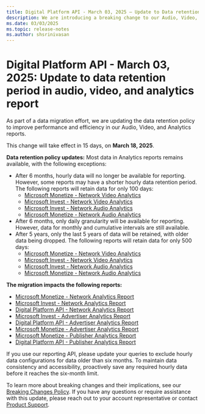 ```yaml
---
title: Digital Platform API - March 03, 2025 – Update to Data retention period in Audio, Video, and Analytics report   
description: We are introducing a breaking change to our Audio, Video, and Analytics reports in Digital Platform API.
ms.date: 03/03/2025
ms.topic: release-notes
ms.author: shsrinivasan
---
```



# Digital Platform API - March 03, 2025: Update to data retention period in audio, video, and analytics report    

As part of a data migration effort, we are updating the data retention policy to improve performance and efficiency in our Audio, Video, and Analytics reports.

This change will take effect in 15 days, on **March 18, 2025**. 

**Data retention policy updates:**
Most data in Analytics reports remains available, with the following exceptions: 
- After 6 months, hourly data will no longer be available for reporting. However, some reports may have a shorter hourly data retention period. The following reports will retain data for only 100 days: 
    - [Microsoft Monetize - Network Video Analytics](../monetize/network-video-analytics-report.md) 
    - [Microsoft Invest - Network Video Analytics](../invest/network-video-analytics-report.md)
    - [Microsoft Invest - Network Audio Analytics](../invest/network-audio-analytics-report.md)
    - [Microsoft Monetize - Network Audio Analytics](../monetize/network-audio-analytics-report.md)
- After 6 months, only daily granularity will be available for reporting. However, data for monthly and cumulative intervals are still available.  
- After 5 years, only the last 5 years of data will be retained, with older data being dropped. The following reports will retain data for only 500 days: 
    - [Microsoft Monetize - Network Video Analytics](../monetize/network-video-analytics-report.md)
    - [Microsoft Invest - Network Video Analytics](../invest/network-video-analytics-report.md)
    - [Microsoft Invest - Network Audio Analytics](../invest/network-audio-analytics-report.md)
    - [Microsoft Monetize - Network Audio Analytics](../monetize/network-audio-analytics-report.md) 
 
**The migration impacts the following reports:**  

- [Microsoft Monetize - Network Analytics Report](../monetize/network-analytics-report.md)
- [Microsoft Invest - Network Analytics Report](../invest/network-analytics-report.md)
- [Digital Platform API - Network Analytics Report](network-analytics.md)
- [Microsoft Invest - Advertiser Analytics Report](../invest/advertiser-analytics-report.md)
- [Digital Platform API - Advertiser Analytics Report](advertiser-analytics.md)
- [Microsoft Monetize - Advertiser Analytics Report](../monetize/advertiser-analytics-report.md)
- [Microsoft Monetize - Publisher Analytics Report](../monetize/publisher-analytics.md)
- [Digital Platform API - Publisher Analytics Report](publisher-analytics.md)

If you use our reporting API, please update your queries to exclude hourly data configurations for data older than six months. To maintain data consistency and accessibility, proactively save any required hourly data before it reaches the six-month limit. 

To learn more about breaking changes and their implications, see our [Breaking Changes Policy](breaking-changes.md). If you have any questions or require assistance with this update, please reach out to your account representative or contact [Product Support](https://support.ads.microsoft.com/).


